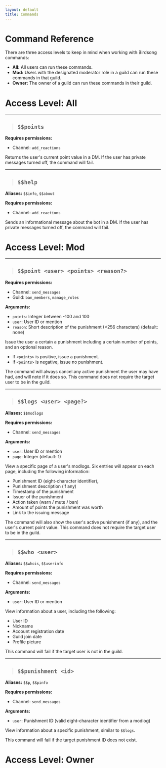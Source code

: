 ```yaml
---
layout: default
title: Commands
---
```


# Command Reference

There are three access levels to keep in mind when working with Birdsong commands:

- **All:** All users can run these commands.
- **Mod:** Users with the designated moderator role in a guild can run these commands in that guild.
- **Owner:** The owner of a guild can run these commands in their guild.

# Access Level: **All**

***

> ## `$$points`

**Requires permissions:**

- Channel: `add_reactions`

Returns the user's current point value in a DM. If the user has private messages turned off, the command will fail.

***

> ## `$$help`

**Aliases:** `$$info`, `$$about`

**Requires permissions:**

- Channel: `add_reactions`

Sends an informational message about the bot in a DM. If the user has private messages turned off, the command will fail.


# Access Level: **Mod**

***

> ## `$$point <user> <points> <reason?>`

**Requires permissions:**

- Channel: `send_messages`
- Guild: `ban_members`, `manage_roles`

**Arguments:**

- `points`: Integer between -100 and 100
- `user`: User ID or mention
- `reason`: Short description of the punishment (<256 characters) (default: none)

Issue the user a certain a punishment including a certain number of points, and an optional reason.

- If `<points>` is positive, issue a punishment.
- If `<points>` is negative, issue no punishment.

The command will always cancel any active punishment the user may have had, and will note if it does so. This command does not require the target user to be in the guild.

***

> ## `$$logs <user> <page?>`

**Aliases:** `$$modlogs`

**Requires permissions:**

- Channel: `send_messages`

**Arguments:**

- `user`: User ID or mention
- `page`: Integer (default: 1)

View a specific page of a user's modlogs. Six entries will appear on each page, including the following information:

- Punishment ID (eight-character identifier),
- Punishment description (if any)
- Timestamp of the punishment
- Issuer of the punishment
- Action taken (warn / mute / ban)
- Amount of points the punishment was worth
- Link to the issuing message

The command will also show the user's active punishment (if any), and the user's current point value. This command does not require the target user to be in the guild.

***

> ## `$$who <user>`

**Aliases:** `$$whois`, `$$userinfo`

**Requires permissions:**

- Channel: `send_messages`

**Arguments:**

- `user`: User ID or mention

View information about a user, including the following:

- User ID
- Nickname
- Account registration date
- Guild join date
- Profile picture

This command will fail if the target user is not in the guild.

***

> ## `$$punishment <id>`

**Aliases:** `$$p`, `$$pinfo`

**Requires permissions:**

- Channel: `send_messages`

**Arguments:**

- `user`: Punishment ID (valid eight-character identifier from a modlog)

View information about a specific punishment, similar to `$$logs`.

This command will fail if the target punishment ID does not exist.


# Access Level: **Owner**
